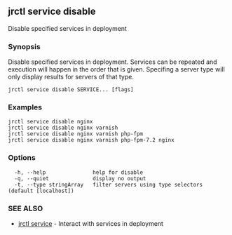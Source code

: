 ## jrctl service disable

Disable specified services in deployment

### Synopsis

Disable specified services in deployment. Services can be repeated and execution
will happen in the order that is given. Specifing a server type will only
display results for servers of that type.

```
jrctl service disable SERVICE... [flags]
```

### Examples

```
jrctl service disable nginx
jrctl service disable nginx varnish
jrctl service disable nginx varnish php-fpm
jrctl service disable nginx varnish php-fpm-7.2 nginx
```

### Options

```
  -h, --help               help for disable
  -q, --quiet              display no output
  -t, --type stringArray   filter servers using type selectors (default [localhost])
```

### SEE ALSO

* [jrctl service](jrctl_service.md)	 - Interact with services in deployment

